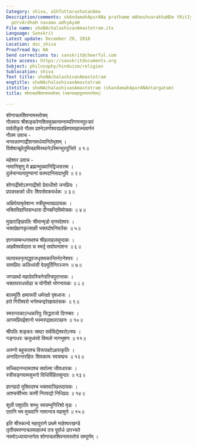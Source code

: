 ```yaml
---
Category: shiva, aShTottarashatanAma
Description/comments: skAndamahApurANa prathame mAheshvarakhaNDe tRitIyamarUNAchalamAhAtmyaM
  pUrvArdhaH navamo.adhyAyaH
File name: shoNAchalashivanAmastotram.itx
Language: Sanskrit
Latest update: December 29, 2018
Location: doc_shiva
Proofread by: NA
Send corrections to: sanskrit@cheerful.com
Site access: https://sanskritdocuments.org
Subject: philosophy/hinduism/religion
Sublocation: shiva
Text title: shoNAchalashivanAmastotram
engtitle: shoNAchalashivanAmastotram
itxtitle: shoNAchalashivanAmastotram (skandamahApurANAntargatam)
title: शोणाचलशिवनामस्तोत्रम् (स्कन्दमहापुराणान्तर्गतम्)

---
```

  
 शोणाचलशिवनामस्तोत्रम्   
गौतमाय श्रीशङ्करेणशिवमुख्यनाम्नाम्परिगणनपुरःसरं  
पार्वतीकृते गौतम प्रश्नेऽरुणेश्वरप्रदक्षिणामाहात्म्यवर्णनं  
गौतम उवाच -  
भगवन्नरुणाद्रीशनामधेयानितेभृशम् ।  
विशेषाच्छ्रोतुमिच्छामिस्थानेऽस्मिन्सुरपूजिते ॥ १॥  
  
महेश्वर उवाच -  
नामानिशृणु मे ब्रह्मन्मुख्यानिद्विजसत्तम ।  
दुर्लभान्यल्पपुण्यानां कामदानिसदाभुवि ॥ २॥  
  
शोणाद्रीशोऽरुणाद्रीशो देवाधीशो जनप्रियः ।  
प्रपन्नरक्षको धीरः शिवसेवकवर्धकः ॥ ३॥  
  
अक्षिपेयामृतेशानः स्त्रीपुम्भावप्रदायकः ।  
भक्तिविज्ञप्तिसन्धाता दीनबन्दिविमोचकः ॥ ४॥  
  
मुखराङ्घ्रिपतिः श्रीमान्मृडो मृगमदेश्वरः ।  
भक्तप्रेक्षणकृत्साक्षी भक्तदोषनिवर्तकः ॥ ५॥  
  
ज्ञानसम्बन्धनाथश्च श्रीहलाहलसुन्दकः ।  
आहवैश्वर्यदाता च स्मर्तृ सर्वाघनाशनः ॥ ६॥  
  
व्यत्यस्तनृत्यद्ध्वजधृक्सकान्तिर्नटनेश्वरः ।  
सामप्रियः कलिध्वंसी वेदमूर्तिनिरञ्जनः ॥ ७॥  
  
जगन्नाथो महादेवस्त्रिनेत्रस्त्रिपुरान्तकः ।  
भक्तापराधसोढा च योगीशो भोगनायकः ॥ ८॥  
  
बालमूर्तिः क्षमारूपी धर्मरक्षो वृषध्वजः ।  
हरो गिरीश्वरो भर्गश्चन्द्ररेखावतंसकः ॥ ९॥  
  
स्मरान्तकाऽन्धकरिपुः सिद्धराजो दिगम्बरः ।  
आगमप्रियईशानो भस्मरुद्राक्षलाञ्छनः ॥ १०॥  
  
श्रीपतिः शङ्करः स्रष्टा सर्वविद्येश्वरोऽनघः ।  
गङ्गाधरः क्रतुध्वंसो विमलो नागभूषणः ॥ ११॥  
  
अरुणो बहुरूपश्च विरूपाक्षोऽक्षराकृतिः ।  
अनादिरन्तरहितः शिवकामः स्वयम्प्रभः ॥ १२॥  
  
सच्चिदानन्दरूपश्च सर्वात्मा जीवधारकः ।  
स्त्रीसङ्गवामसुभगो विधिर्विहितसुन्दरः ॥ १३॥  
  
ज्ञानप्रदो मुक्तिदश्च भक्तवाञ्छितदायकः ।  
आश्चर्यवैभवः कामी निरवद्यो निधिप्रदः ॥ १४॥  
  
शूली पशुपतिः शम्भुः स्वयम्भुगिरिशो मृडः ।  
एतानि मम मुख्यानि नामान्यत्र महामुने ॥ १५॥  
  
इति श्रीस्कान्दे महापुराणे प्रथमे माहेश्वरखण्डे  
तृतीयमरुणाचलमाहात्म्यं तत्र पूर्वार्धः प्रारभ्यते  
नवमोऽध्यायान्तर्गता शोणाचलशिवनामस्तोत्रं सम्पूर्णम् ।  
  
  
  
